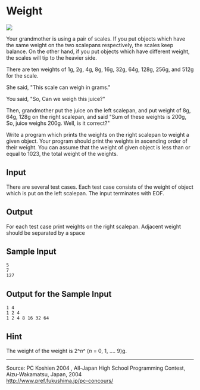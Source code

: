 Weight
======

![](IMAGE1/weight.gif)

Your grandmother is using a pair of scales. If you put objects which
have the same weight on the two scalepans respectively, the scales keep
balance. On the other hand, if you put objects which have different
weight, the scales will tip to the heavier side.

There are ten weights of 1g, 2g, 4g, 8g, 16g, 32g, 64g, 128g, 256g, and
512g for the scale.

She said, "This scale can weigh in grams."

You said, "So, Can we weigh this juice?"

Then, grandmother put the juice on the left scalepan, and put weight of
8g, 64g, 128g on the right scalepan, and said "Sum of these weights is
200g, So, juice weighs 200g. Well, is it correct?"

Write a program which prints the weights on the right scalepan to weight
a given object. Your program should print the weights in ascending order
of their weight. You can assume that the weight of given object is less
than or equal to 1023, the total weight of the weights.

Input
-----

There are several test cases. Each test case consists of the weight of
object which is put on the left scalepan. The input terminates with EOF.

Output
------

For each test case print weights on the right scalepan. Adjacent weight
should be separated by a space

Sample Input
------------

    5
    7
    127

Output for the Sample Input
---------------------------

    1 4
    1 2 4
    1 2 4 8 16 32 64

Hint
----

The weight of the weight is 2^*n*^ (*n* = 0, 1, .... 9)g.

* * * * *

Source: PC Koshien 2004 , All-Japan High School Programming Contest,
Aizu-Wakamatsu, Japan, 2004\
 <http://www.pref.fukushima.jp/pc-concours/>

 

